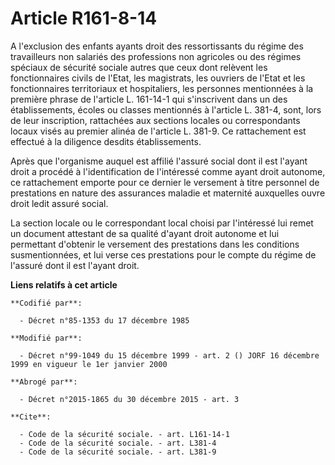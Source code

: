 # Article R161-8-14

A l'exclusion des enfants ayants droit des ressortissants du régime des travailleurs non salariés des professions non
agricoles ou des régimes spéciaux de sécurité sociale autres que ceux dont relèvent les fonctionnaires civils de l'Etat, les
magistrats, les ouvriers de l'Etat et les fonctionnaires territoriaux et hospitaliers, les personnes mentionnées à la
première phrase de l'article L. 161-14-1 qui s'inscrivent dans un des établissements, écoles ou classes mentionnés à
l'article L. 381-4, sont, lors de leur inscription, rattachées aux sections locales ou correspondants locaux visés au premier
alinéa de l'article L. 381-9. Ce rattachement est effectué à la diligence desdits établissements.

Après que l'organisme auquel est affilié l'assuré social dont il est l'ayant droit a procédé à l'identification de
l'intéressé comme ayant droit autonome, ce rattachement emporte pour ce dernier le versement à titre personnel de prestations
en nature des assurances maladie et maternité auxquelles ouvre droit ledit assuré social.

La section locale ou le correspondant local choisi par l'intéressé lui remet un document attestant de sa qualité d'ayant
droit autonome et lui permettant d'obtenir le versement des prestations dans les conditions susmentionnées, et lui verse ces
prestations pour le compte du régime de l'assuré dont il est l'ayant droit.

**Liens relatifs à cet article**

	**Codifié par**:

	  - Décret n°85-1353 du 17 décembre 1985

	**Modifié par**:

	  - Décret n°99-1049 du 15 décembre 1999 - art. 2 () JORF 16 décembre 1999 en vigueur le 1er janvier 2000

	**Abrogé par**:

	  - Décret n°2015-1865 du 30 décembre 2015 - art. 3

	**Cite**:

	  - Code de la sécurité sociale. - art. L161-14-1
	  - Code de la sécurité sociale. - art. L381-4
	  - Code de la sécurité sociale. - art. L381-9
